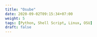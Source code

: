 ```yaml
---
title: "Osube"
date: 2020-09-02T09:15:34+07:00
weight: 5
tags: [Python, Shell Script, Linux, OSU]
draft: false
---
```

